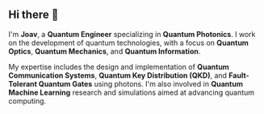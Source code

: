 ## Hi there 👋

I'm **Joav**, a **Quantum Engineer** specializing in **Quantum Photonics**. I work on the development of quantum technologies, with a focus on **Quantum Optics**, **Quantum Mechanics**, and **Quantum Information**.

My expertise includes the design and implementation of **Quantum Communication Systems**, **Quantum Key Distribution (QKD)**, and **Fault-Tolerant Quantum Gates** using photons. I'm also involved in **Quantum Machine Learning** research and simulations aimed at advancing quantum computing.
